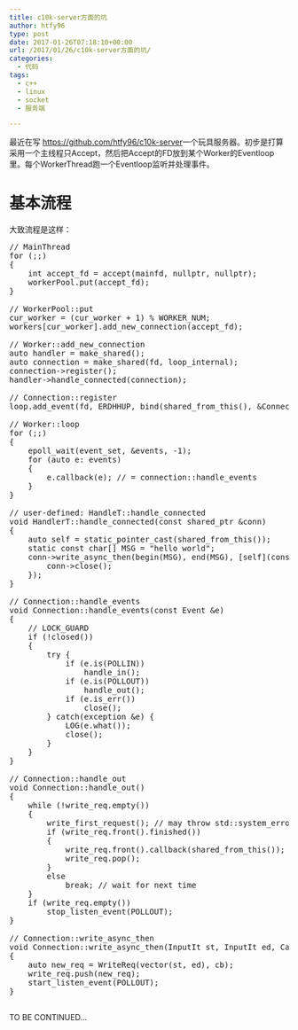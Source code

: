 ```yaml
---
title: c10k-server方面的坑
author: htfy96
type: post
date: 2017-01-26T07:18:10+00:00
url: /2017/01/26/c10k-server方面的坑/
categories:
  - 代码
tags:
  - c++
  - linux
  - socket
  - 服务端

---
```

最近在写 <https://github.com/htfy96/c10k-server>一个玩具服务器。初步是打算采用一个主线程只Accept，然后把Accept的FD放到某个Worker的Eventloop里。每个WorkerThread跑一个Eventloop监听并处理事件。

<!--more-->

# 基本流程

大致流程是这样：

<pre class="language-cpp">// MainThread
for (;;)
{
    int accept_fd = accept(mainfd, nullptr, nullptr);
    workerPool.put(accept_fd);
}

// WorkerPool::put
cur_worker = (cur_worker + 1) % WORKER_NUM;
workers[cur_worker].add_new_connection(accept_fd);

// Worker::add_new_connection
auto handler = make_shared();
auto connection = make_shared(fd, loop_internal);
connection-&gt;register();
handler-&gt;handle_connected(connection);

// Connection::register
loop.add_event(fd, ERDHHUP, bind(shared_from_this(), &Connection::handler_events), _1));

// Worker::loop
for (;;)
{
    epoll_wait(event_set, &events, -1);
    for (auto e: events)
    {
        e.callback(e); // = connection::handle_events
    }
}

// user-defined: HandleT::handle_connected
void HandlerT::handle_connected(const shared_ptr &conn)
{
    auto self = static_pointer_cast(shared_from_this());
    static const char[] MSG = "hello world";
    conn-&gt;write_async_then(begin(MSG), end(MSG), [self](const shared_ptr &conn) {
        conn-&gt;close();
    });
}

// Connection::handle_events
void Connection::handle_events(const Event &e)
{
    // LOCK_GUARD
    if (!closed())
    {
        try {
            if (e.is(POLLIN))
                handle_in();
            if (e.is(POLLOUT))
                handle_out();
            if (e.is_err())
                close();
        } catch(exception &e) {
            LOG(e.what());
            close();
        }
    }
}

// Connection::handle_out
void Connection::handle_out()
{
    while (!write_req.empty())
    {
        write_first_request(); // may throw std::system_error
        if (write_req.front().finished())
        {
            write_req.front().callback(shared_from_this());
            write_req.pop(); 
        }
        else
            break; // wait for next time
    }
    if (write_req.empty())
        stop_listen_event(POLLOUT);
}

// Connection::write_async_then
void Connection::write_async_then(InputIt st, InputIt ed, CallbackT cb)
{
    auto new_req = WriteReq(vector(st, ed), cb);
    write_req.push(new_req);
    start_listen_event(POLLOUT);
}
        
</pre>

TO BE CONTINUED&#8230;